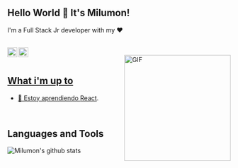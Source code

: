 ## Hello World 👋 It's Milumon!
I'm a Full Stack Jr developer with my ♥  
<br/>
 
<a href="https://www.linkedin.com/in/miluska-romero/">
<img align="left" alt="Milumon LinkedIN" width="22px" src="https://icongr.am/fontawesome/linkedin.svg?size=128&color=70c8ff" />
</a> 
<a href="https://www.instagram.com/milumonrt/">
<img align="left" alt="Milumon Instagram" width="22px" src="https://icongr.am/fontawesome/instagram.svg?size=128&color=70c8ff" /> 

<br />

<img align="right" alt="GIF" src="https://imagenpng.com/wp-content/uploads/2016/09/Pikachu-png-0.png" width="240px" />

<br />

## What i'm up to
 
- 🌱 Estoy aprendiendo [React](https://reactjs.org). 

<br />

## Languages and Tools 

![Milumon's github stats](https://github-readme-stats.vercel.app/api?username=Milumon&show_icons=true&hide_border=true)
